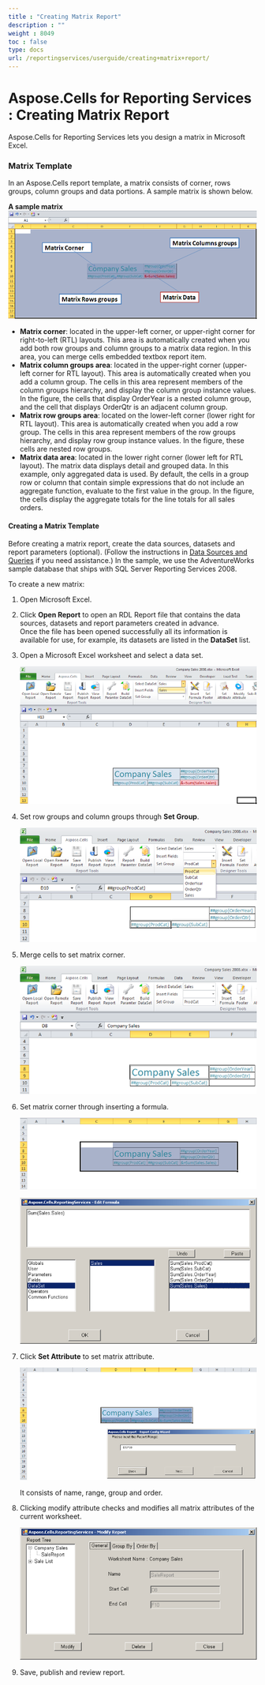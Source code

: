 ```yaml
---
title : "Creating Matrix Report" 
description : "" 
weight : 8049 
toc : false
type: docs
url: /reportingservices/userguide/creating+matrix+report/
---
```


# Aspose.Cells for Reporting Services : Creating Matrix Report


Aspose.Cells for Reporting Services lets you design a matrix in Microsoft Excel.

### Matrix Template

In an Aspose.Cells report template, a matrix consists of corner, rows groups, column groups and data portions. A sample matrix is shown below.

**A sample matrix**  
![image](6193465.png)

*   **Matrix corner**: located in the upper-left corner, or upper-right corner for right-to-left (RTL) layouts. This area is automatically created when you add both row groups and column groups to a matrix data region. In this area, you can merge cells embedded textbox report item.
*   **Matrix column groups area**: located in the upper-right corner (upper-left corner for RTL layout). This area is automatically created when you add a column group. The cells in this area represent members of the column groups hierarchy, and display the column group instance values. In the figure, the cells that display OrderYear is a nested column group, and the cell that displays OrderQtr is an adjacent column group.
*   **Matrix row groups area**: located on the lower-left corner (lower right for RTL layout). This area is automatically created when you add a row group. The cells in this area represent members of the row groups hierarchy, and display row group instance values. In the figure, these cells are nested row groups.
*   **Matrix data area**: located in the lower right corner (lower left for RTL layout). The matrix data displays detail and grouped data. In this example, only aggregated data is used. By default, the cells in a group row or column that contain simple expressions that do not include an aggregate function, evaluate to the first value in the group. In the figure, the cells display the aggregate totals for the line totals for all sales orders.

#### Creating a Matrix Template

Before creating a matrix report, create the data sources, datasets and report parameters (optional). (Follow the instructions in [Data Sources and Queries](https://docs2.aspose.com/cells/reportingservices/userguide/datasourcesandqueries/) if you need assistance.) In the sample, we use the AdventureWorks sample database that ships with SQL Server Reporting Services 2008.

To create a new matrix:

1.  Open Microsoft Excel.
2.  Click **Open Report** to open an RDL Report file that contains the data sources, datasets and report parameters created in advance.  
    Once the file has been opened successfully all its information is available for use, for example, its datasets are listed in the **DataSet** list.
3.  Open a Microsoft Excel worksheet and select a data set.  
      
    ![image](6193462.png)  
      
    
4.  Set row groups and column groups through **Set Group**.  
      
    ![image](6193463.png)  
      
    
5.  Merge cells to set matrix corner.  
      
    ![image](6193452.png)  
      
    
6.  Set matrix corner through inserting a formula.  
      
    ![image](6193453.png)  
      
    ![image](6193458.png)  
      
    
7.  Click **Set Attribute** to set matrix attribute.  
      
    ![image](6193450.png)  
      
    It consists of name, range, group and order.
8.  Clicking modify attribute checks and modifies all matrix attributes of the current worksheet.  
      
    ![image](6193464.png)  
      
    
9.  Save, publish and review report.

